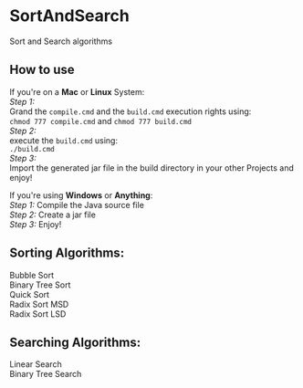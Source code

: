 # SortAndSearch
Sort and Search algorithms

## How to use
If you're on a **Mac** or **Linux** System:<br />
_Step 1:_<br />
Grand the ```compile.cmd``` and the ```build.cmd``` execution rights using:<br />
```chmod 777 compile.cmd``` and ```chmod 777 build.cmd```<br />
_Step 2:_<br />
execute the ```build.cmd``` using:<br />
```./build.cmd```<br />
_Step 3:_<br />
Import the generated jar file in the build directory in your other Projects and enjoy!

If you're using **Windows** or **Anything**:<br />
_Step 1:_ Compile the Java source file<br />
_Step 2:_ Create a jar file<br />
_Step 3:_ Enjoy!

## Sorting Algorithms:

Bubble Sort<br />
Binary Tree Sort<br />
Quick Sort<br />
Radix Sort MSD<br />
Radix Sort LSD

## Searching Algorithms:

Linear Search<br />
Binary Tree Search<br />
